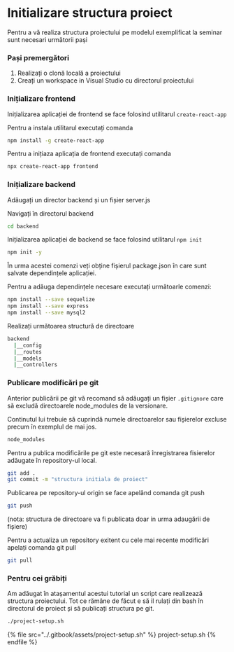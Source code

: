 # Initializare structura proiect

Pentru a vă realiza structura proiectului pe modelul exemplificat la seminar sunt necesari următorii pași

### Pași premergători

1. Realizați o clonă locală a proiectului
2. Creați un workspace in Visual Studio cu directorul proiectului

### Inițializare frontend

Inițializarea aplicației de frontend se face folosind utilitarul `create-react-app`

Pentru a instala utilitarul executați comanda

```bash
npm install -g create-react-app        
```

Pentru a inițiaza aplicația de frontend executați comanda

```bash
npx create-react-app frontend
```

### Inițializare backend

Adăugați un director backend și un fișier server.js

Navigați în directorul backend

```bash
cd backend
```

Inițializarea aplicației de backend se face folosind utilitarul `npm init` 

```bash
npm init -y
```

În urma acestei comenzi veți obține fișierul package.json în care sunt salvate dependințele aplicației.

Pentru a adăuga dependințele necesare executați următoarle comenzi:

```bash
npm install --save sequelize
npm install --save express
npm install --save mysql2
```

Realizați următoarea structură de directoare

```bash
backend
  |__config
  |__routes
  |__models
  |__controllers
```

### Publicare modificări pe git

Anterior publicării pe git vă recomand să adăugați un fișier `.gitignore` care să excludă directoarele node_modules de la versionare. 

Continutul lui trebuie să cuprindă numele directoarelor sau fișierelor excluse precum în exemplul de mai jos.

```bash
node_modules
```

Pentru a publica modificările pe git este necesară înregistrarea fisierelor adăugate în repository-ul local.

```bash
git add .
git commit -m "structura initiala de proiect"
```

Publicarea pe repository-ul origin se face apelând comanda git push

```bash
git push
```

(nota: structura de directoare va fi publicata doar in urma adaugării de fișiere)

Pentru a actualiza un repository exitent cu cele mai recente modificări apelați comanda git pull

```bash
git pull
```

### Pentru cei grăbiți

Am adăugat în atașamentul acestui tutorial un script care realizează structura proiectului. Tot ce rămâne de făcut e să il rulați din bash în directorul de proiect și să publicați structura pe git.

```bash
./project-setup.sh
```

{% file src="../.gitbook/assets/project-setup.sh" %}
project-setup.sh
{% endfile %}

